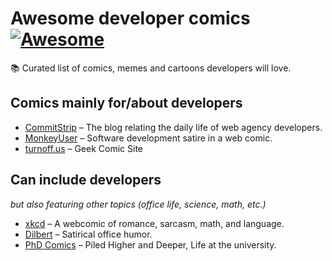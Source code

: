 # Awesome developer comics [![Awesome](https://awesome.re/badge-flat.svg)](https://awesome.re)

📚 Curated list of comics, memes and cartoons developers will love.

## Comics mainly for/about developers

- [CommitStrip](http://www.commitstrip.com/en/) – The blog relating the daily life of web agency developers.
- [MonkeyUser](https://www.monkeyuser.com/) – Software development satire in a web comic.
- [turnoff.us](http://turnoff.us/) – Geek Comic Site

## Can include developers

*but also featuring other topics (office life, science, math, etc.)*

- [xkcd](https://xkcd.com/) – A webcomic of romance, sarcasm, math, and language.
- [Dilbert](https://dilbert.com/) – Satirical office humor.
- [PhD Comics](http://phdcomics.com/) – Piled Higher and Deeper, Life at the university.

